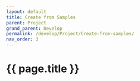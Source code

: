 ```yaml
---
layout: default
title: Create from Samples
parent: Project
grand_parent: Develop
permalink: /develop/Project/Create-from-samples/
nav_order: 3
---
```


# {{ page.title }}


